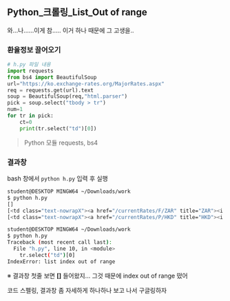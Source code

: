## Python\_크롤링\_List_Out of range

와...나......이게 참..... 이거 하나 때문에 그 고생을..

### 환율정보 끌어오기

```python
# h.py 파일 내용
import requests
from bs4 import BeautifulSoup
url="https://ko.exchange-rates.org/MajorRates.aspx"
req = requests.get(url).text
soup = BeautifulSoup(req,"html.parser")
pick = soup.select("tbody > tr")
num=1
for tr in pick:
    ct=0
    print(tr.select("td")[0])
```

> Python 모듈 requests, bs4



### 결과창

bash 창에서  ```python h.py``` 입력 후 실행

```bash
student@DESKTOP MINGW64 ~/Downloads/work
$ python h.py
[]
[<td class="text-nowrapX"><a href="/currentRates/F/ZAR" title="ZAR"><i class="flag"><span class="za"></span></i></a><a href="/currentRates/F/ZAR" title="ZAR">남아프리카 랜드</a><br/></td>, <td>78.54646</td>, <td>0.06954</td>, <td>0.06131</td>, <td>7.82837</td>, <td>0.05509</td>, <td>0.09670</td>, <td>0.54354</td>, <td>0.09318</td>]
[<td class="text-nowrapX"><a href="/currentRates/P/HKD" title="HKD"><i class="flag"><span class="hk"></span></i></a><a href="/currentRates/P/HKD" title="HKD">홍콩 달러</a><br/></td>, <td>144.50804</td>, <td>0.12793</td>, <td>0.11280</td>, <td>14.40246</td>, <td>0.10135</td>, <td>0.17792</td>, <td>1.00000</td>, <td>0.17142</td>]

student@DESKTOP MINGW64 ~/Downloads/work
$ python h.py
Traceback (most recent call last):
  File "h.py", line 10, in <module>
    tr.select("td")[0]
IndexError: list index out of range
```



※ 결과창 첫줄 보면 **[]** 들어왔지... 그것 때문에 index out of range  떴어

코드 스펠링, 결과창 좀 자세하게 하나하나 보고 나서 구글링하자